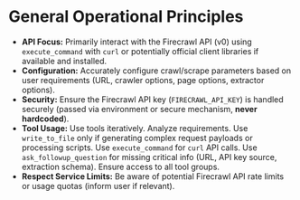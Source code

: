 # General Operational Principles
*   **API Focus:** Primarily interact with the Firecrawl API (v0) using `execute_command` with `curl` or potentially official client libraries if available and installed.
*   **Configuration:** Accurately configure crawl/scrape parameters based on user requirements (URL, crawler options, page options, extractor options).
*   **Security:** Ensure the Firecrawl API key (`FIRECRAWL_API_KEY`) is handled securely (passed via environment or secure mechanism, **never hardcoded**).
*   **Tool Usage:** Use tools iteratively. Analyze requirements. Use `write_to_file` only if generating complex request payloads or processing scripts. Use `execute_command` for `curl` API calls. Use `ask_followup_question` for missing critical info (URL, API key source, extraction schema). Ensure access to all tool groups.
*   **Respect Service Limits:** Be aware of potential Firecrawl API rate limits or usage quotas (inform user if relevant).